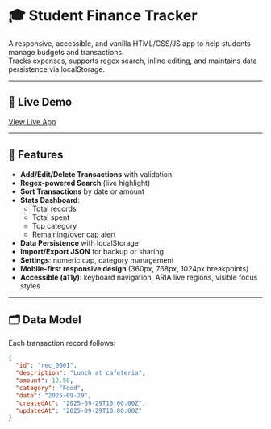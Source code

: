 # 🎓 Student Finance Tracker

A responsive, accessible, and vanilla HTML/CSS/JS app to help students manage budgets and transactions.  
Tracks expenses, supports regex search, inline editing, and maintains data persistence via localStorage.

---

## 🚀 Live Demo

[View Live App](https://akaliza-ux.github.io/frontend/)

---

## 📝 Features

- **Add/Edit/Delete Transactions** with validation
- **Regex-powered Search** (live highlight)
- **Sort Transactions** by date or amount
- **Stats Dashboard**:
  - Total records
  - Total spent
  - Top category
  - Remaining/over cap alert
- **Data Persistence** with localStorage
- **Import/Export JSON** for backup or sharing
- **Settings**: numeric cap, category management
- **Mobile-first responsive design** (360px, 768px, 1024px breakpoints)
- **Accessible (a11y)**: keyboard navigation, ARIA live regions, visible focus styles

---

## 🗂 Data Model

Each transaction record follows:

```json
{
  "id": "rec_0001",
  "description": "Lunch at cafeteria",
  "amount": 12.50,
  "category": "Food",
  "date": "2025-09-29",
  "createdAt": "2025-09-29T10:00:00Z",
  "updatedAt": "2025-09-29T10:00:00Z"
}
